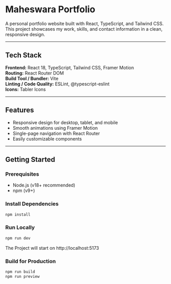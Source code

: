 # Maheswara Portfolio

A personal portfolio website built with React, TypeScript, and Tailwind CSS.  
This project showcases my work, skills, and contact information in a clean, responsive design.  

---

## Tech Stack

**Frontend:** React 18, TypeScript, Tailwind CSS, Framer Motion  
**Routing:** React Router DOM  
**Build Tool / Bundler:** Vite  
**Linting / Code Quality:** ESLint, @typescript-eslint  
**Icons:** Tabler Icons  

---

## Features

- Responsive design for desktop, tablet, and mobile
- Smooth animations using Framer Motion
- Single-page navigation with React Router
- Easily customizable components

---

## Getting Started

### Prerequisites

- Node.js (v18+ recommended)
- npm (v9+)

### Install Dependencies

```bash
npm install
```
### Run Locally
```bash
npm run dev
```
The Project will start on http://localhost:5173
### Build for Production
```bash
npm run build
npm run preview
```
